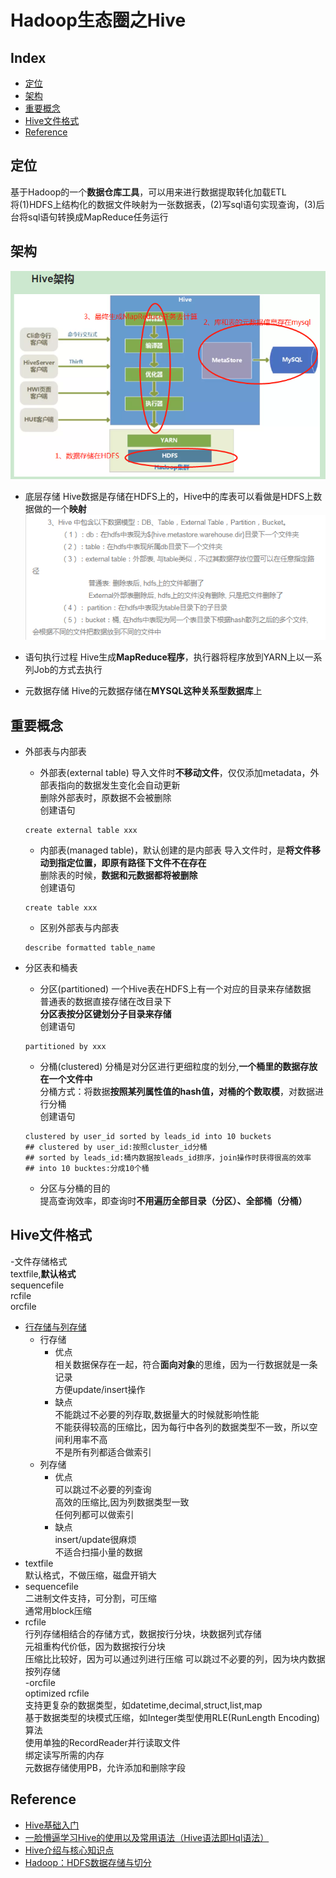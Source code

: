Hadoop生态圈之Hive
===

Index
---
- [定位](#定位)
- [架构](#架构)
- [重要概念](#重要概念)
- [Hive文件格式](#Hive文件格式)
- [Reference](#Reference)

## 定位
基于Hadoop的一个**数据仓库工具**，可以用来进行数据提取转化加载ETL<br/>
将(1)HDFS上结构化的数据文件映射为一张数据表，(2)写sql语句实现查询，(3)后台将sql语句转换成MapReduce任务运行<br>

## 架构
![示例图](../图片/Hive架构.png)

- 底层存储
Hive数据是存储在HDFS上的，Hive中的库表可以看做是HDFS上数据做的一个**映射**
![示例图](../图片/Hive与HDFS的关联.png)

- 语句执行过程
Hive生成**MapReduce程序**，执行器将程序放到YARN上以一系列Job的方式去执行

- 元数据存储
Hive的元数据存储在**MYSQL这种关系型数据库**上

## 重要概念
- 外部表与内部表
  - 外部表(external table)
  导入文件时**不移动文件**，仅仅添加metadata，外部表指向的数据发生变化会自动更新<br/>
  删除外部表时，原数据不会被删除<br/>
  创建语句<br/>
  ```
  create external table xxx
  ```
  - 内部表(managed table)，默认创建的是内部表
  导入文件时，是**将文件移动到指定位置，即原有路径下文件不在存在**<br/>
  删除表的时候，**数据和元数据都将被删除**<br/>
  创建语句<br/>
  ```
  create table xxx
  ```
  
  - 区别外部表与内部表
  ```
  describe formatted table_name
  ```

- 分区表和桶表
  - 分区(partitioned)
  一个Hive表在HDFS上有一个对应的目录来存储数据<br/>
  普通表的数据直接存储在改目录下<br/>
  **分区表按分区键划分子目录来存储**<br/>
  创建语句<br/>
  ```
  partitioned by xxx
  ```
  
  - 分桶(clustered)
  分桶是对分区进行更细粒度的划分,**一个桶里的数据存放在一个文件中**<br/>
  分桶方式：将数据**按照某列属性值的hash值，对桶的个数取模**，对数据进行分桶<br/>
  创建语句<br/>
  ```
  clustered by user_id sorted by leads_id into 10 buckets
  ## clustered by user_id:按照cluster_id分桶
  ## sorted by leads_id:桶内数据按leads_id排序，join操作时获得很高的效率
  ## into 10 bucktes:分成10个桶
  ```
  
  - 分区与分桶的目的<br/>
  提高查询效率，即查询时**不用遍历全部目录（分区）、全部桶（分桶）**

## Hive文件格式
-文件存储格式<br/>
textfile,**默认格式**<br/>
sequencefile<br/>
rcfile<br/>
orcfile<br/>
- [行存储与列存储](./存储.md)
  - 行存储
    - 优点<br/>
    相关数据保存在一起，符合**面向对象**的思维，因为一行数据就是一条记录<br/>
    方便update/insert操作
    - 缺点<br/>
    不能跳过不必要的列存取,数据量大的时候就影响性能<br/>
    不能获得较高的压缩比，因为每行中各列的数据类型不一致，所以空间利用率不高<br/>
    不是所有列都适合做索引<br/>
  - 列存储
    - 优点<br/>
    可以跳过不必要的列查询<br/>
    高效的压缩比,因为列数据类型一致<br/>
    任何列都可以做索引
    - 缺点<br/>
    insert/update很麻烦<br/>
    不适合扫描小量的数据<br/>
- textfile<br/>
默认格式，不做压缩，磁盘开销大
- sequencefile<br/>
二进制文件支持，可分割，可压缩<br/>
通常用block压缩
- rcfile<br/>
行列存储相结合的存储方式，数据按行分块，块数据列式存储<br/>
元祖重构代价低，因为数据按行分块<br/>
压缩比比较好，因为可以通过列进行压缩
可以跳过不必要的列，因为块内数据按列存储<br/>
-orcfile<br/>
optimized rcfile<br/>
支持更复杂的数据类型，如datetime,decimal,struct,list,map<br/>
基于数据类型的块模式压缩，如Integer类型使用RLE(RunLength Encoding)算法<br/>
使用单独的RecordReader并行读取文件<br/>
绑定读写所需的内存<br/>
元数据存储使用PB，允许添加和删除字段<br/>



## Reference
- [Hive基础入门](https://zhuanlan.zhihu.com/p/51210324)
- [一脸懵逼学习Hive的使用以及常用语法（Hive语法即Hql语法）](https://cloud.tencent.com/developer/article/1010869)
- [Hive介绍与核心知识点](https://www.jianshu.com/p/e9ec6e14fe52)
- [Hadoop：HDFS数据存储与切分](https://blog.csdn.net/oraclestudyroad/article/details/51991576)
